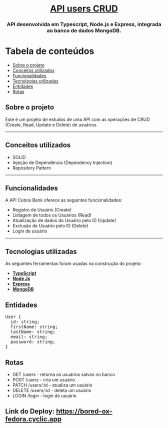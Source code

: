 <h1 align="center">
    <a href="#" alt="API users crud"> API users CRUD </a>
</h1>

<h3 align="center">
API desenvolvida em Typescript, Node.js e Express, integrada ao banco de dados MongoDB.
</h3>

Tabela de conteúdos
=================
<!--ts-->
   * [Sobre o projeto](#sobre-o-projeto)
   * [Conceitos utilizados](#conceitos-utilizados)
   * [Funcionalidades](#funcionalidades)
   * [Tecnologias utilizadas](#tecnologias-utilizadas)
   * [Entidades](#entidades)
   * [Rotas](#rotas)
<!--te-->


## Sobre o projeto

Este é um projeto de estudos de uma API com as operações de CRUD (Create, Read, Update e Delete) de usuários.

---

## Conceitos utilizados

- SOLID
- Injeção de Dependência (Dependency Injection)
- Repository Pattern

---

## Funcionalidades

A API Cubos Bank oferece as seguintes funcionalidades:

- Registro de Usuário (Create)
- Listagem de todos os Usuários (Read)
- Atualização de dados do Usuário pelo ID (Update)
- Exclusão de Usuário pelo ID (Delete)
- Login de usuário

---

## Tecnologias utilizadas

As seguintes ferramentas foram usadas na construção do projeto:

-   **[TypeScript](https://www.typescriptlang.org/)**
-   **[Node Js](https://nodejs.org/en)**
-   **[Express](https://expressjs.com/)**
-   **[MongoDB](https://www.mongodb.com/pt-br)**

## Entidades

<pre>
User {
  id: string;
  firstName: string;
  lastName: string;
  email: string;
  password: string;
}</pre>

## Rotas

- GET /users - retorna os usuários salvos no banco
- POST /users - cria um usuário
- PATCH /users/:id - atualiza um usuário
- DELETE /users/:id - deleta um usuário
- LOGIN /login - login de usuário

## Link do Deploy: https://bored-ox-fedora.cyclic.app
